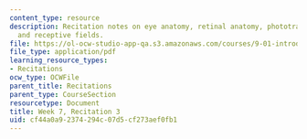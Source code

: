 ```yaml
---
content_type: resource
description: Recitation notes on eye anatomy, retinal anatomy, phototransduction,
  and receptive fields.
file: https://ol-ocw-studio-app-qa.s3.amazonaws.com/courses/9-01-introduction-to-neuroscience-fall-2007/cf44a0a92374294c07d5cf273aef0fb1_wk07_hand101707.pdf
file_type: application/pdf
learning_resource_types:
- Recitations
ocw_type: OCWFile
parent_title: Recitations
parent_type: CourseSection
resourcetype: Document
title: Week 7, Recitation 3
uid: cf44a0a9-2374-294c-07d5-cf273aef0fb1
---
```

